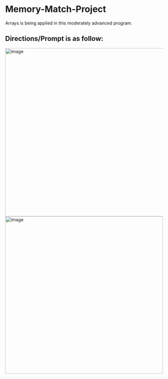 # Memory-Match-Project
Arrays is being applied in this moderately advanced program.

## Directions/Prompt is as follow:
<img width="539" alt="image" src="https://user-images.githubusercontent.com/100184045/194802074-6bc6841d-a391-44fb-b9bf-a6a86143cae1.png">
<img width="504" alt="image" src="https://user-images.githubusercontent.com/100184045/194802101-b02cac51-fece-4082-9a4f-79f0884cab8b.png">
